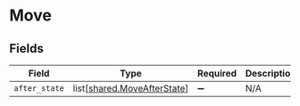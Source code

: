 # Move


## Fields

| Field                                                                    | Type                                                                     | Required                                                                 | Description                                                              |
| ------------------------------------------------------------------------ | ------------------------------------------------------------------------ | ------------------------------------------------------------------------ | ------------------------------------------------------------------------ |
| `after_state`                                                            | list[[shared.MoveAfterState](undefined/models/shared/moveafterstate.md)] | :heavy_minus_sign:                                                       | N/A                                                                      |